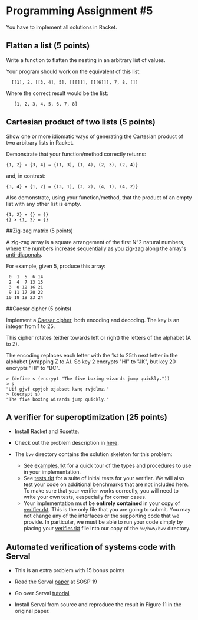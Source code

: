 # Programming Assignment #5

You have to implement all solutions in Racket.

## Flatten a list (5 points)
Write a function to flatten the nesting in an arbitrary list of values.

Your program should work on the equivalent of this list:
```
  [[1], 2, [[3, 4], 5], [[[]]], [[[6]]], 7, 8, []]
```

Where the correct result would be the list:

```
   [1, 2, 3, 4, 5, 6, 7, 8]
```

## Cartesian product of two lists (5 points)

Show one or more idiomatic ways of generating the Cartesian product of two arbitrary lists in Racket.

Demonstrate that your function/method correctly returns:
```
{1, 2} × {3, 4} = {(1, 3), (1, 4), (2, 3), (2, 4)}
```

and, in contrast:

```
{3, 4} × {1, 2} = {(3, 1), (3, 2), (4, 1), (4, 2)}
```

Also demonstrate, using your function/method, that the product of an empty list with any other list is empty.

```
{1, 2} × {} = {}
{} × {1, 2} = {}
```

##Zig-zag matrix (5 points)


A zig-zag array is a square arrangement of the first N^2 natural numbers, where the numbers increase sequentially as you zig-zag along the array's [anti-diagonals](https://en.wiktionary.org/wiki/antidiagonal).

For example, given 5, produce this array:

```
 0  1  5  6 14
 2  4  7 13 15
 3  8 12 16 21
 9 11 17 20 22
10 18 19 23 24
```

##Caesar cipher (5 points)

Implement a [Caesar cipher](https://en.wikipedia.org/wiki/Caesar_cipher), both encoding and decoding.
The key is an integer from 1 to 25.

This cipher rotates (either towards left or right) the letters of the alphabet (A to Z).

The encoding replaces each letter with the 1st to 25th next letter in the alphabet (wrapping Z to A).
So key 2 encrypts "HI" to "JK", but key 20 encrypts "HI" to "BC".


```
> (define s (encrypt "The five boxing wizards jump quickly."))
> s
"Uif gjwf cpyjoh xjabset kvnq rvjdlmz."
> (decrypt s)
"The five boxing wizards jump quickly."
```

## A verifier for superoptimization (25 points)

- Install [Racket](http://racket-lang.org) and [Rosette](https://github.com/emina/rosette#installing-rosette).

- Check out the problem description in [here](verify.pdf).

- The `bvv` directory contains the solution skeleton for this problem:
  - See [examples.rkt](bvv/examples.rkt) for a quick tour of the types and procedures to use in your implementation.
  - See [tests.rkt](bvv/tests.rkt) for a suite of initial tests for your verifier. We will also test your code on additional benchmarks that are not included here.  To make sure that your verifier works correctly, you will need to write your own tests, eespecially for corner cases.
  - Your implementation must be **entirely contained** in your copy of [verifier.rkt](bvv/verifier.rkt).  This is the only file that you are going to submit.  You may not change any of the interfaces or the supporting code that we provide.  In particular, we must be able to run your code simply by placing your [verifier.rkt](bvv/verifier.rkt) file into our copy of the `hw/hw5/bvv` directory.

  
## Automated verification of systems code with Serval

- This is an extra problem with 15 bonus points

- Read the Serval [paper](https://unsat.cs.washington.edu/papers/nelson-serval.pdf) at SOSP'19

- Go over Serval [tutorial](https://github.com/uw-unsat/serval-tutorial-sosp19)

- Install Serval from source and reproduce the result in Figure 11 in the original paper.



